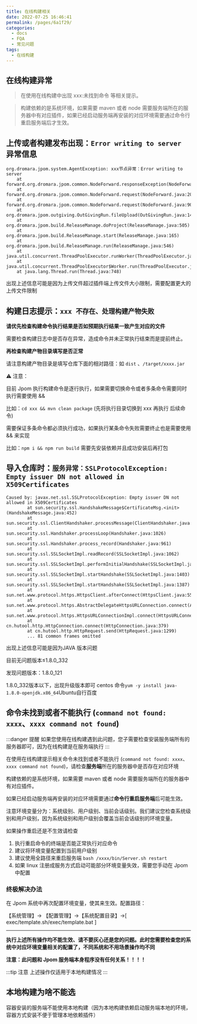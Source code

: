 ```yaml
---
title: 在线构建相关
date: 2022-07-25 16:46:41
permalink: /pages/6a1f29/
categories:
  - docs
  - FQA
  - 常见问题
tags:
  - 在线构建
---
```



## 在线构建异常

> 在使用在线构建中出现 xxx:未找到命令 等相关提示。

> 构建依赖的是系统环境，如果需要 maven 或者 node 需要服务端所在的服务器中有对应插件，如果已经启动服务端再安装的对应环境需要通过命令行重启服务端后才生效。


## 上传或者构建发布出现：`Error writing to server` 异常信息

```log
org.dromara.jpom.system.AgentException: xxx节点异常：Error writing to server
	at forward.org.dromara.jpom.common.NodeForward.responseException(NodeForward.java:235)
	at forward.org.dromara.jpom.common.NodeForward.request(NodeForward.java:208)
	at forward.org.dromara.jpom.common.NodeForward.request(NodeForward.java:90)
	at org.dromara.jpom.outgiving.OutGivingRun.fileUpload(OutGivingRun.java:145)
	at org.dromara.jpom.build.ReleaseManage.doProject(ReleaseManage.java:505)
	at org.dromara.jpom.build.ReleaseManage.start(ReleaseManage.java:165)
	at org.dromara.jpom.build.ReleaseManage.run(ReleaseManage.java:546)
	at java.util.concurrent.ThreadPoolExecutor.runWorker(ThreadPoolExecutor.java:1149)
	at java.util.concurrent.ThreadPoolExecutor$Worker.run(ThreadPoolExecutor.java:624)
	at java.lang.Thread.run(Thread.java:748)
```

出现上述信息可能是因为上传文件超过插件端上传文件大小限制，需要配置更大的上传文件限制


## 构建日志提示：`xxx 不存在、处理构建产物失败`

**请优先检查构建命令执行结果是否如预期执行结果一致产生对应的文件**

需要检查构建日志中是否存在异常，造成命令并未正常执行结束而是提前终止。

**再检查构建产物目录填写是否正常**

请注意构建产物目录是填写仓库下面的相对路径：如 `dist` 、`/target/xxxx.jar`

⚠️ 注意：

目前 Jpom 执行构建命令是逐行执行，如果需要切换命令或者多条命令需要同时执行需要使用 &&

比如：`cd xxx && mvn clean package` (先将执行目录切换到 xxx 再执行 后续命令)

需要保证多条命令都必须执行成功，如果执行某条命令失败需要终止也是需要使用 && 来实现

比如：`npm i && npm run build` 需要先安装依赖并且成功安装后再打包

## 导入仓库时：`服务异常：SSLProtocolException: Empty issuer DN not allowed in X509Certificates`
```
Caused by: javax.net.ssl.SSLProtocolException: Empty issuer DN not allowed in X509Certificates
        at sun.security.ssl.HandshakeMessage$CertificateMsg.<init>(HandshakeMessage.java:452)
        at sun.security.ssl.ClientHandshaker.processMessage(ClientHandshaker.java:216)
        at sun.security.ssl.Handshaker.processLoop(Handshaker.java:1026)
        at sun.security.ssl.Handshaker.process_record(Handshaker.java:961)
        at sun.security.ssl.SSLSocketImpl.readRecord(SSLSocketImpl.java:1062)
        at sun.security.ssl.SSLSocketImpl.performInitialHandshake(SSLSocketImpl.java:1375)
        at sun.security.ssl.SSLSocketImpl.startHandshake(SSLSocketImpl.java:1403)
        at sun.security.ssl.SSLSocketImpl.startHandshake(SSLSocketImpl.java:1387)
        at sun.net.www.protocol.https.HttpsClient.afterConnect(HttpsClient.java:559)
        at sun.net.www.protocol.https.AbstractDelegateHttpsURLConnection.connect(AbstractDelegateHttpsURLConnection.java:185)
        at sun.net.www.protocol.https.HttpsURLConnectionImpl.connect(HttpsURLConnectionImpl.java:153)
        at cn.hutool.http.HttpConnection.connect(HttpConnection.java:379)
        at cn.hutool.http.HttpRequest.send(HttpRequest.java:1299)
        ... 81 common frames omitted
```
出现上述信息可能是因为JAVA 版本问题

目前无问题版本≤1.8.0_332

发现问题版本：1.8.0_121

1.8.0_332版本以下，出现升级版本即可 centos 命令`yum -y install java-1.8.0-openjdk.x86_64`Ubuntu自行百度


## 命令未找到或者不能执行 (`command not found: xxxx`、`xxxx command not found`)

:::danger 提醒
如果您使用在线构建遇到此问题，您子需要检查安装服务端所有的服务器即可，因为在线构建是在服务端执行
:::

在使用在线构建提示相关命令未找到或者不能执行 (`command not found: xxxx`、`xxxx command not found`)，请检查**服务端**所在的服务器中是否存在对应环境

构建依赖的是系统环境，如果需要 maven 或者 node 需要服务端所在的服务器中有对应插件。

如果已经启动服务端再安装的对应环境需要通过**命令行重启服务端**后可能生效。

注意环境变量分为：系统级别、用户级别、当前会话级别。我们建议您检查系统级别和用户级别，因为系统级别和用户级别会覆盖当前会话级别的环境变量。

如果操作重启还是不生效请检查

1. 执行重启命令的终端是否能正常执行对应命令
2. 建议将环境变量配置到当前用户级别
3. 建议使用全路径来重启服务端 `bash /xxxx/bin/Server.sh restart`
4. 如果 linux 注册成服务方式启动可能部分环境变量失效，需要您手动在 Jpom 中配置

### 终极解决办法

在 Jpom 系统中再次配置环境变量，使其来生效。配置路径：

【系统管理】-> 【配置管理】->【系统配置目录】->[ exec/template.sh/exec/template.bat ]

-------

**执行上述所有操作均不能生效、请不要灰心还是您的问题。此时您需要检查您的系统中对应环境变量相关的配置了，不同系统和不用场景操作均不同**

**注意：此问题和 Jpom 服务端本身程序没有任何关系！！！！**

:::tip 注意
上述操作仅适用于本地构建情况
:::

## 本地构建为啥不能选

容器安装的服务端不能使用本地构建（因为本地构建依赖启动服务端本地的环境，容器方式安装不便于管理本地依赖插件）